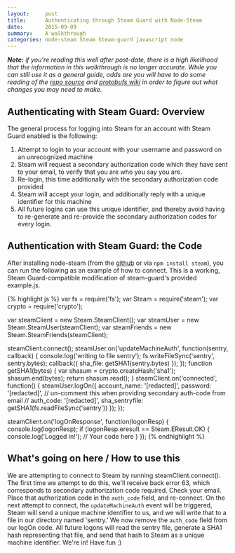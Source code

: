 ```yaml
---
layout:     post
title:      Authenticating through Steam Guard with Node-Steam
date:       2015-09-09
summary:    A walkthrough
categories: node-steam Steam Steam-guard javascript node
---
```


***Note:** if you're reading this well after post-date, there is a high likelihood that the information in this walkthrough is no longer accurate. While you can still use it as a general guide, odds are you will have to do some reading of the [repo source](https://github.com/seishun/node-steam) and [protobufs wiki](https://github.com/seishun/node-steam/wiki/Protobufs) in order to figure out what changes you may need to make.*

## Authenticating with Steam Guard: Overview

The general process for logging into Steam for an account with Steam Guard enabled is the following:

1. Attempt to login to your account with your username and password on an unrecognized machine
2. Steam will request a secondary authorization code which they have sent to your email, to verify that you are who you say you are.
3. Re-login, this time additionally with the secondary authorization code provided
4. Steam will accept your login, and additionally reply with a unique identifier for this machine
5. All future logins can use this unique identifier, and thereby avoid having to re-generate and re-provide the secondary authorization codes for every login.

## Authentication with Steam Guard: the Code

After installing node-steam (from the [github](https://github.com/seishun/node-steam) or via `npm install steam`), you can run the following as an example of how to connect. This is a working, Steam Guard-compatible modification of steam-guard's provided example.js.

{% highlight js %}
var fs = require('fs'); 
var Steam = require('steam');
var crypto = require('crypto');

var steamClient = new Steam.SteamClient();
var steamUser = new Steam.SteamUser(steamClient);
var steamFriends = new Steam.SteamFriends(steamClient);

steamClient.connect();
steamUser.on('updateMachineAuth', function(sentry, callback) {
  console.log('writing to file sentry');
  fs.writeFileSync('sentry', sentry.bytes);
  callback({ sha_file: getSHA1(sentry.bytes) });
});
function getSHA1(bytes) {
  var shasum = crypto.createHash('sha1');
  shasum.end(bytes);
  return shasum.read();
}
steamClient.on('connected', function() {
  steamUser.logOn({
    account_name: '[redacted]',
    password: '[redacted]',
    // un-comment this when providing secondary auth-code from email
    // auth_code: '[redacted]', 
    sha_sentryfile: getSHA1(fs.readFileSync('sentry'))
  });
});

steamClient.on('logOnResponse', function(logonResp) {
  console.log(logonResp);
  if (logonResp.eresult == Steam.EResult.OK) {
    console.log('Logged in!');
    // Your code here
  }
});
{% endhighlight %}

## What's going on here / How to use this

We are attempting to connect to Steam by running steamClient.connect(). The first time we attempt to do this, we'll receive back error 63, which corresponds to secondary authorization code required. Check your email. Place that authorization code in the `auth_code` field, and re-connect. On the next attempt to connect, the `updateMachineAuth` event will be triggered, Steam will send a unique machine identifier to us, and we will write that to a file in our directory named 'sentry.' We now remove the `auth_code` field from our logOn code. All future logons will read the sentry file, generate a SHA1 hash representing that file, and send that hash to Steam as a unique machine identifier. We're in! Have fun :)

